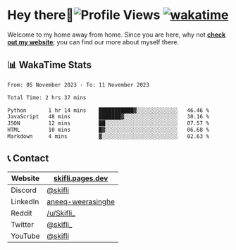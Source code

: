 # Hey there:wave:![Profile Views](https://komarev.com/ghpvc/?username=skifli) [![wakatime](https://wakatime.com/badge/user/b4317b02-0c6d-457b-82a4-a448b8a8d1df.svg)](https://wakatime.com/@b4317b02-0c6d-457b-82a4-a448b8a8d1df)

Welcome to my home away from home. Since you are here, why not [**check out my website**](https://skifli.pages.dev); you can find our more about myself there.

## 📊 WakaTime Stats

<!--START_SECTION:waka-->

```txt
From: 05 November 2023 - To: 11 November 2023

Total Time: 2 hrs 37 mins

Python       1 hr 14 mins    ███████████▓░░░░░░░░░░░░░   46.46 %
JavaScript   48 mins         ███████▓░░░░░░░░░░░░░░░░░   30.16 %
JSON         12 mins         ██░░░░░░░░░░░░░░░░░░░░░░░   07.57 %
HTML         10 mins         █▓░░░░░░░░░░░░░░░░░░░░░░░   06.68 %
Markdown     4 mins          ▓░░░░░░░░░░░░░░░░░░░░░░░░   02.63 %
```

<!--END_SECTION:waka-->

## 📞 Contact

| Website  | [skifli.pages.dev](https://skifli.pages.dev)                       |
|----------|--------------------------------------------------------------------|
| Discord  | [@skifli](https://discord.com/users/1072069875993956372)           |
| LinkedIn | [aneeq-weerasinghe](https://www.linkedin.com/in/aneeq-weerasinghe) |
| Reddit   | [/u/Skifli_](https://www.reddit.com/user/skifli_)                  |
| Twitter  | [@skifli_](https://twitter.com/@skifli_)                           |
| YouTube  | [@skifli](https://www.youtube.com/channel/@skifli)                 |
